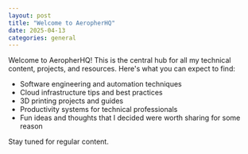 ```yaml
---
layout: post
title: "Welcome to AeropherHQ"
date: 2025-04-13
categories: general
---
```


Welcome to AeropherHQ! This is the central hub for all my technical content, projects, and resources. Here's what you can expect to find:

- Software engineering and automation techniques
- Cloud infrastructure tips and best practices
- 3D printing projects and guides
- Productivity systems for technical professionals
- Fun ideas and thoughts that I decided were worth sharing for some reason

Stay tuned for regular content.
